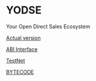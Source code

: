 # YODSE
Your Open Direct Sales Ecosystem

[Actual version](https://github.com/PillarDevelopment/YODSE/blob/master/Ver_1.0._YODSE.sol)

[ABI Interface](https://github.com/PillarDevelopment/YODSE/blob/master/ABI)

[TestNet](https://rinkeby.etherscan.io/address/0xb98f3b9afe6f53b6c627ffc423059ae8fbdee329)

[BYTECODE](https://github.com/PillarDevelopment/YODSE/blob/master/ByteCode)


